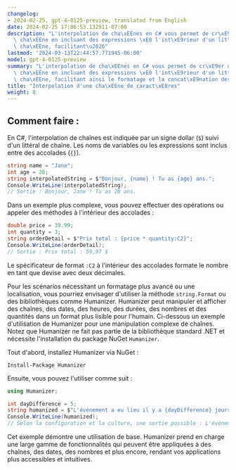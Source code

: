 ```yaml
---
changelog:
- 2024-02-25, gpt-4-0125-preview, translated from English
date: 2024-02-25 17:06:53.132911-07:00
description: "L'interpolation de cha\xEEnes en C# vous permet de cr\xE9er une nouvelle\
  \ cha\xEEne en incluant des expressions \xE0 l'int\xE9rieur d'un litt\xE9ral de\
  \ cha\xEEne, facilitant\u2026"
lastmod: '2024-03-13T22:44:57.771945-06:00'
model: gpt-4-0125-preview
summary: "L'interpolation de cha\xEEnes en C# vous permet de cr\xE9er une nouvelle\
  \ cha\xEEne en incluant des expressions \xE0 l'int\xE9rieur d'un litt\xE9ral de\
  \ cha\xEEne, facilitant ainsi le formatage et la concat\xE9nation des cha\xEEnes."
title: "Interpolation d'une cha\xEEne de caract\xE8res"
weight: 8
---
```


## Comment faire :
En C#, l'interpolation de chaînes est indiquée par un signe dollar (`$`) suivi d'un littéral de chaîne. Les noms de variables ou les expressions sont inclus entre des accolades (`{}`).

```csharp
string name = "Jane";
int age = 28;
string interpolatedString = $"Bonjour, {name} ! Tu as {age} ans.";
Console.WriteLine(interpolatedString);
// Sortie : Bonjour, Jane ! Tu as 28 ans.
```

Dans un exemple plus complexe, vous pouvez effectuer des opérations ou appeler des méthodes à l'intérieur des accolades :

```csharp
double price = 19.99;
int quantity = 3;
string orderDetail = $"Prix total : {price * quantity:C2}";
Console.WriteLine(orderDetail);
// Sortie : Prix total : 59,97 $
```
Le spécificateur de format `:C2` à l'intérieur des accolades formate le nombre en tant que devise avec deux décimales.

Pour les scénarios nécessitant un formatage plus avancé ou une localisation, vous pourriez envisager d'utiliser la méthode `string.Format` ou des bibliothèques comme Humanizer. Humanizer peut manipuler et afficher des chaînes, des dates, des heures, des durées, des nombres et des quantités dans un format plus lisible pour l'humain. Ci-dessous un exemple d'utilisation de Humanizer pour une manipulation complexe de chaînes. Notez que Humanizer ne fait pas partie de la bibliothèque standard .NET et nécessite l'installation du package NuGet `Humanizer`.

Tout d'abord, installez Humanizer via NuGet :

```
Install-Package Humanizer
```

Ensuite, vous pouvez l'utiliser comme suit :

```csharp
using Humanizer;

int dayDifference = 5;
string humanized = $"L'événement a eu lieu il y a {dayDifference} jours.".Humanize();
Console.WriteLine(humanized);
// Selon la configuration et la culture, une sortie possible : L'événement a eu lieu il y a 5 jours.
```

Cet exemple démontre une utilisation de base. Humanizer prend en charge une large gamme de fonctionnalités qui peuvent être appliquées à des chaînes, des dates, des nombres et plus encore, rendant vos applications plus accessibles et intuitives.

